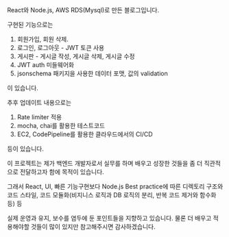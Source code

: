 React와 Node.js, AWS RDS(Mysql)로 만든 블로그입니다.


구현된 기능으로는 
1. 회원가입, 회원 삭제.
2. 로그인, 로그아웃 - JWT 토큰 사용
3. 게시판 - 게시글 작성, 게시글 삭제, 게시글 수정
4. JWT auth 미들웨어화
5. jsonschema 패키지을 사용한 데이터 포맷, 값의 validation

이 있습니다.

추후 업데이트 내용으로는
1. Rate limiter 적용
2. mocha, chai를 활용한 테스트코드
3. EC2, CodePipeline를 활용한 클라우드에서의 CI/CD

등이 있습니다.

 이 프로젝트는 제가 백엔드 개발자로서 실무를 하며 배우고 성장한 것들을 좀 더 직관적으로 전달하고자 함에 목적이 있습니다. 

 
 그래서 React, UI, 빠른 기능구현보다 Node.js Best practice에 따른 디렉토리 구조와 코드 스타일, 코드 모듈화(비지니스 로직과 DB 로직의 분리, 반복 코드 제거와 함수화 등) 등

 
 실제 운영과 유지, 보수를 염두에 둔 포인트들을 지향하고 있습니다. 물론 더 배우고 적용해야할 것들이 많이 있지만 참고해주시면 감사하겠습니다.
